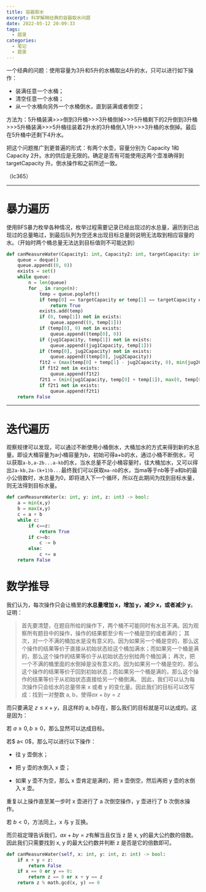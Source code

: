 ```yaml
---
title: 容器取水
excerpt: 科学解释经典的容器取水问题
date: 2022-05-12 20:09:33
tags:	
  - 题录
categories:
  -	笔记
  -	题录
---
```




一个经典的问题：使用容量为3升和5升的水桶取出4升的水，只可以进行如下操作：
- 装满任意一个水桶；
- 清空任意一个水桶；
- 从一个水桶向另外一个水桶倒水，直到装满或者倒空；

方法为：5升桶装满>>>倒到3升桶>>>3升桶倒掉>>>5升桶剩下的2升倒到3升桶>>>5升桶装满>>>5升桶往装着2升水的3升桶倒入1升>>>3升桶的水倒掉。最后在5升桶中还剩下4升水。

把这个问题推广到更普遍的形式：有两个水壶，容量分别为 Capacity 1和 Capacity 2升。水的供应是无限的。确定是否有可能使用这两个壶准确得到 targetCapacity 升。倒水操作和之前所述一致。

（lc365）

---

# 暴力遍历

使用BFS暴力枚举各种情况，枚举过程需要记录已经出现过的水总量，遍历到已出现过的总量略过，到最后队列为空还未出现目标总量则说明无法取到相应容量的水。（开始时两个桶总量无法达到目标值则不可能达到）

```python
def canMeasureWater(Capacity1: int, Capacity2: int, targetCapacity: int) -> bool:
    queue = deque()
    queue.append((0, 0))
    exists = set()
    while queue:
        n = len(queue)
        for _ in range(n):
            temp = queue.popleft()
            if temp[0] == targetCapacity or temp[1] == targetCapacity or temp[0] + temp[1] == targetCapacity:
                return True
            exists.add(temp)
            if (0, temp[1]) not in exists:
                queue.append((0, temp[1]))
            if (temp[0], 0) not in exists:
                queue.append((temp[0], 0))
            if (jug1Capacity, temp[1]) not in exists:
                queue.append((jug1Capacity, temp[1]))
            if (temp[0], jug2Capacity) not in exists:
                queue.append((temp[0], jug2Capacity))
            f1t2 = (max(temp[0] + temp[1] - jug2Capacity, 0), min(jug2Capacity, temp[0] + temp[1]))
            if f1t2 not in exists:
                queue.append(f1t2)
            f2t1 = (min(jug1Capacity, temp[0] + temp[1]), max(0, temp[0] + temp[1] - jug1Capacity))
            if f2t1 not in exists:
                queue.append(f2t1)
    return False
```

---

# 迭代遍历

观察规律可以发现，可以通过不断使用小桶倒水，大桶加水的方式来得到新的水总量。即设大桶容量为a小桶容量为b，初始可得a+b的水，通过小桶不断倒水，可以获取`a-b,a-2b...a-kb`的水，当水总量不足小桶容量时，往大桶加水，又可以得出`2a-kb,2a-(k+1)b...`最终我们可以获取`ma-nb`的水，当ma等于nb等于a和b的最小公倍数时，水总量为0，即将进入下一个循环，所以在此期间为找到目标水量，则无法得到目标水量。

```python
def canMeasureWater(x: int, y: int, z: int) -> bool:
    a = min(x,y)
    b = max(x,y)
    c = a + b
    while c:
        if c==z:
            return True
        if c>=b:
            c -= b
        else:
            c += a
    return False
```



# 数学推导

我们认为，每次操作只会让桶里的**水总量增加 x，增加 y，减少 x，或者减少 y**。证明：

> 首先要清楚，在题目所给的操作下，两个桶不可能同时有水且不满。因为观察所有题目中的操作，操作的结果都至少有一个桶是空的或者满的；
> 其次，对一个不满的桶加水是没有意义的。因为如果另一个桶是空的，那么这个操作的结果等价于直接从初始状态给这个桶加满水；而如果另一个桶是满的，那么这个操作的结果等价于从初始状态分别给两个桶加满；
> 再次，把一个不满的桶里面的水倒掉是没有意义的。因为如果另一个桶是空的，那么这个操作的结果等价于回到初始状态；而如果另一个桶是满的，那么这个操作的结果等价于从初始状态直接给另一个桶倒满。
> 因此，我们可以认为每次操作只会给水的总量带来 x 或者 y 的变化量。因此我们的目标可以改写成：找到一对整数 a, b，使得$ax+by=z$

而只要满足 $z\leq x+y$，且这样的 a, b存在，那么我们的目标就是可以达成的。这是因为：

若 $a\geq 0, b\geq 0$，那么显然可以达成目标。

若$ a< 0$，那么可以进行以下操作：

- 往 y 壶倒水；

- 把 y 壶的水倒入 x 壶；

- 如果 y 壶不为空，那么 x 壶肯定是满的，把 x 壶倒空，然后再把 y 壶的水倒入 x 壶。

重复以上操作直至某一步时 x 壶进行了 a 次倒空操作，y 壶进行了 b 次倒水操作。

若 $b\lt 0$，方法同上，x 与 y 互换。

而贝祖定理告诉我们，$ax+by=z$有解当且仅当 z 是 x, y的最大公约数的倍数。因此我们只需要找到 x, y 的最大公约数并判断 z 是否是它的倍数即可。

```python
def canMeasureWater(self, x: int, y: int, z: int) -> bool:
    if x + y < z:
        return False
    if x == 0 or y == 0:
        return z == 0 or x + y == z
    return z % math.gcd(x, y) == 0
```




